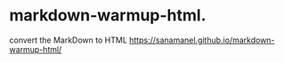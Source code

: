 # markdown-warmup-html.
convert the MarkDown to HTML
https://sanamanel.github.io/markdown-warmup-html/
